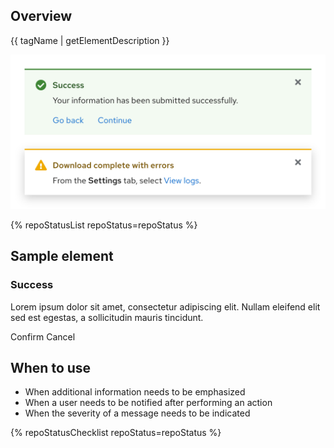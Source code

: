 ## Overview

{{ tagName | getElementDescription }}

<uxdot-example width-adjustment="538px">
  <img src="alert-sample.svg" alt="Two examples of the alert element" width="538px">
</uxdot-example>

{% repoStatusList repoStatus=repoStatus %}

## Sample element

<rh-alert state="success" dismissable>
  <h3 slot="header">Success</h3>
  <p>Lorem ipsum dolor sit amet, consectetur adipiscing elit. Nullam eleifend elit sed est
    egestas, a sollicitudin mauris tincidunt.</p>
  <rh-button slot="actions" variant="secondary" data-action="confirm">Confirm</rh-button>
  <rh-button slot="actions" variant="link" data-action="dismiss">Cancel</rh-button>
</rh-alert>

## When to use

  - When additional information needs to be emphasized 
  - When a user needs to be notified after performing an action
  - When the severity of a message needs to be indicated


{% repoStatusChecklist repoStatus=repoStatus %}
